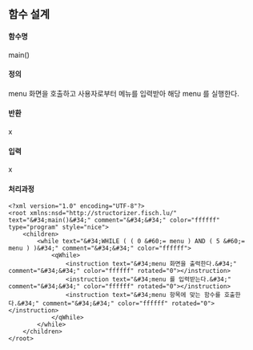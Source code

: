 ## 함수 설계

#### 함수명

main()

#### 정의

menu 화면을 호출하고 사용자로부터 메뉴를 입력받아 해당 menu 를 실행한다.

#### 반환

x

#### 입력

x

#### 처리과정

```
<?xml version="1.0" encoding="UTF-8"?>
<root xmlns:nsd="http://structorizer.fisch.lu/" text="&#34;main()&#34;" comment="&#34;&#34;" color="ffffff" type="program" style="nice">
	<children>
		<while text="&#34;WHILE ( ( 0 &#60;= menu ) AND ( 5 &#60;= menu ) )&#34;" comment="&#34;&#34;" color="ffffff">
			<qWhile>
				<instruction text="&#34;menu 화면을 출력한다.&#34;" comment="&#34;&#34;" color="ffffff" rotated="0"></instruction>
				<instruction text="&#34;menu 를 입력받는다.&#34;" comment="&#34;&#34;" color="ffffff" rotated="0"></instruction>
				<instruction text="&#34;menu 항목에 맞는 함수를 호출한다.&#34;" comment="&#34;&#34;" color="ffffff" rotated="0"></instruction>
			</qWhile>
		</while>
	</children>
</root>
```
